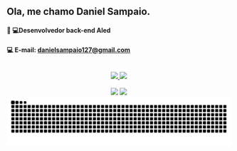 ## Ola, me chamo Daniel Sampaio.
####  👩‍ 💻Desenvolvedor back-end Aled
####  💻 E-mail: danielsampaio127@gmail.com
<br>
<div align="center">
  <a href="https://github.com/DanielSampaioFS">
    <img height="165em" src="https://github-readme-stats.vercel.app/api?username=DanielSampaioFS&show_icons=true&theme=radical"/>
    <img height="165em" src="https://github-readme-stats.vercel.app/api/top-langs/?username=DanielSampaioFS&layout=compact&theme=radical"/>
  </a>
</div>
<br>
<div align="center">
  <a href="https://www.instagram.com/danielsampaio230/" target="_blank"><img src="https://img.shields.io/badge/-Instagram-%23E4405F?style=for-the-badge&logo=instagram&logoColor=white" target="_blank"></a>
  <a href="https://www.linkedin.com/in/daniel-sampaio-fs/" target="_blank"><img src="https://img.shields.io/badge/-LinkedIn-%230077B5?style=for-the-badge&logo=linkedin&logoColor=white" target="_blank"></a>
</div>


<picture>
  <source media="(prefers-color-scheme: dark)" srcset="https://raw.githubusercontent.com/DanielSampaioFS/DanielSampaioFS/output/github-contribution-grid-snake-dark.svg">
  <source media="(prefers-color-scheme: light)" srcset="https://raw.githubusercontent.com/DanielSampaioFS/DanielSampaioFS/output/github-contribution-grid-snake.svg">
  <img alt="github contribution grid snake animation" src="https://raw.githubusercontent.com/DanielSampaioFS/DanielSampaioFS/output/github-contribution-grid-snake.svg">
</picture>
<br><br>
